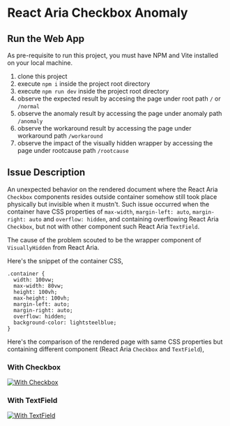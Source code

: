 # React Aria Checkbox Anomaly

## Run the Web App
As pre-requisite to run this project, you must have NPM and Vite installed on your local machine.

1. clone this project
2. execute `npm i` inside the project root directory
3. execute `npm run dev` inside the project root directory
4. observe the expected result by accesing the page under root path `/` or `/normal`
5. observe the anomaly result by accessing the page under anomaly path `/anomaly`
6. observe the workaround result by accessing the page under workaround path `/workaround`
7. observe the impact of the visually hidden wrapper by accessing the page under rootcause path `/rootcause`

## Issue Description

An unexpected behavior on the rendered document where the React Aria `Checkbox` components resides outside container somehow still took place physically but invisible when it mustn't. Such issue occurred when the container have CSS properties of `max-width`, `margin-left: auto`, `margin-right: auto` and `overflow: hidden`, and containing overflowing React Aria `Checkbox`, but not with other component such React Aria `TextField`.

The cause of the problem scouted to be the wrapper component of `VisuallyHidden` from React Aria.

Here's the snippet of the container CSS,
```
.container {
  width: 100vw;
  max-width: 80vw;
  height: 100vh;
  max-height: 100vh;
  margin-left: auto;
  margin-right: auto;
  overflow: hidden;
  background-color: lightsteelblue;
}
```

Here's the comparison of the rendered page with same CSS properties but containing different component (React Aria `Checkbox` and `TextField`),

### With Checkbox
[![With Checkbox][1]][1]

### With TextField
[![With TextField][2]][2]


  [1]: https://i.sstatic.net/pVEjdsfg.png
  [2]: https://i.sstatic.net/A2QzXhl8.png